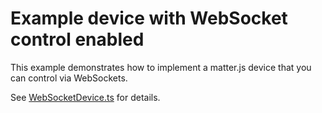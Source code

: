 # Example device with WebSocket control enabled

This example demonstrates how to implement a matter.js device that you can control via WebSockets.

See [WebSocketDevice.ts](./WebSocketDevice.ts) for details.